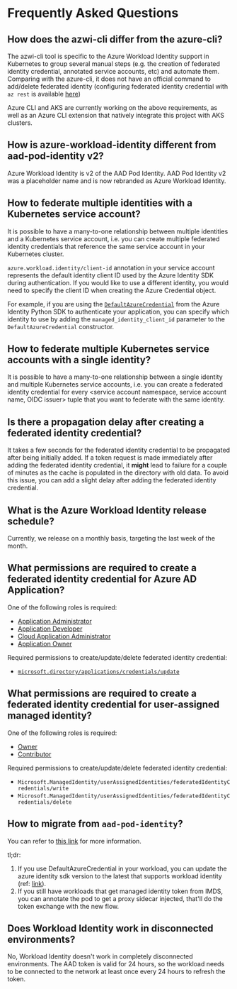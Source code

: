 # Frequently Asked Questions

<!-- toc -->

## How does the azwi-cli differ from the azure-cli?

The azwi-cli tool is specific to the Azure Workload Identity support in Kubernetes to group several manual steps (e.g. the creation of federated identity credential, annotated service accounts, etc) and automate them. Comparing with the azure-cli, it does not have an official command to add/delete federated identity (configuring federated identity credential with `az rest` is available [here](https://docs.microsoft.com/en-us/azure/active-directory/develop/workload-identity-federation-create-trust))

Azure CLI and AKS are currently working on the above requirements, as well as an Azure CLI extension that natively integrate this project with AKS clusters.

## How is azure-workload-identity different from aad-pod-identity v2?

Azure Workload Identity is v2 of the AAD Pod Identity. AAD Pod Identity v2 was a placeholder name and is now rebranded as Azure Workload Identity.

## How to federate multiple identities with a Kubernetes service account?

It is possible to have a many-to-one relationship between multiple identities and a Kubernetes service account, i.e. you can create multiple
federated identity credentials that reference the same service account in your Kubernetes cluster.

`azure.workload.identity/client-id` annotation in your service account represents the default identity client ID used by the Azure Identity SDK during authentication. If you would like to use a different identity, you would need to specify the client ID when creating the Azure Credential object.

For example, if you are using the [`DefaultAzureCredential`](https://docs.microsoft.com/en-us/python/api/azure-identity/azure.identity.defaultazurecredential?view=azure-python) from the Azure Identity Python SDK to authenticate your application, you can specify which identity to use by adding the `managed_identity_client_id` parameter to the `DefaultAzureCredential` constructor.

## How to federate multiple Kubernetes service accounts with a single identity?

It is possible to have a many-to-one relationship between a single identity and multiple Kubernetes service accounts, i.e. you can create a federated identity credential for every <service account namespace, service account name, OIDC issuer> tuple that you want to federate with the same identity.

## Is there a propagation delay after creating a federated identity credential?

It takes a few seconds for the federated identity credential to be propagated after being initially added. If a token request is made immediately after adding the federated identity credential, it **might** lead to failure for a couple of minutes as the cache is populated in the directory with old data. To avoid this issue, you can add a slight delay after adding the federated identity credential.

## What is the Azure Workload Identity release schedule?

Currently, we release on a monthly basis, targeting the last week of the month.

## What permissions are required to create a federated identity credential for Azure AD Application?

One of the following roles is required:

- [Application Administrator](https://learn.microsoft.com/en-us/azure/active-directory/roles/permissions-reference#application-administrator)
- [Application Developer](https://learn.microsoft.com/en-us/azure/active-directory/roles/permissions-reference#application-developer)
- [Cloud Application Administrator](https://docs.microsoft.com/en-us/azure/role-based-access-control/built-in-roles#cloud-application-administrator)
- [Application Owner](https://docs.microsoft.com/en-us/azure/role-based-access-control/built-in-roles#application-owner)

Required permissions to create/update/delete federated identity credential:

- [`microsoft.directory/applications/credentials/update`](https://learn.microsoft.com/en-us/azure/active-directory/roles/custom-available-permissions#microsoftdirectoryapplicationscredentialsupdate)

## What permissions are required to create a federated identity credential for user-assigned managed identity?

One of the following roles is required:

- [Owner](https://learn.microsoft.com/en-us/azure/role-based-access-control/built-in-roles#owner)
- [Contributor](https://learn.microsoft.com/en-us/azure/role-based-access-control/built-in-roles#contributor)

Required permissions to create/update/delete federated identity credential:

- `Microsoft.ManagedIdentity/userAssignedIdentities/federatedIdentityCredentials/write`
- `Microsoft.ManagedIdentity/userAssignedIdentities/federatedIdentityCredentials/delete`

## How to migrate from `aad-pod-identity`?

You can refer to [this link](https://learn.microsoft.com/en-us/azure/aks/workload-identity-migrate-from-pod-identity) for more information.

tl;dr:

1. If you use DefaultAzureCredential in your workload, you can update the azure identity sdk version to the latest that supports workload identity (ref: [link](https://azure.github.io/azure-workload-identity/docs/topics/language-specific-examples/azure-identity-sdk.html)).
2. If you still have workloads that get managed identity token from IMDS, you can annotate the pod to get a proxy sidecar injected, that'll do the token exchange with the new flow.

## Does Workload Identity work in disconnected environments?

No, Workload Identity doesn't work in completely disconnected environments. The AAD token is valid for 24 hours, so the workload needs to be connected to the network at least once every 24 hours to refresh the token.
